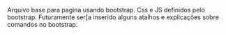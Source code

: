 Arquivo base para pagina usando bootstrap.
Css e JS definidos pelo bootstrap. Futuramente ser[a inserido alguns atalhos e explicações sobre comandos no bootstrap.
